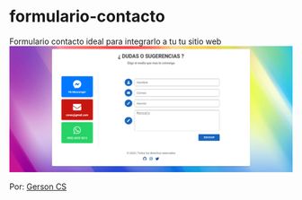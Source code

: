 # formulario-contacto

Formulario contacto ideal para integrarlo a tu tu sitio web
![Alt text](contacto.png "formulario de contacto")

Por: [Gerson CS](https://www.instagram.com/grsnn___/)